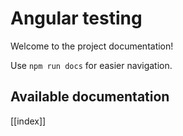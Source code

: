 # Angular testing

Welcome to the project documentation!

Use `npm run docs` for easier navigation.

## Available documentation

[[index]]
